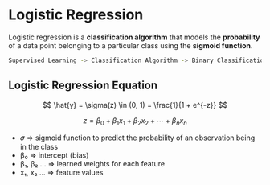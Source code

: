 # Logistic Regression
Logistic regression is a **classification algorithm** that models the **probability** of a data point belonging to a particular class using the **sigmoid function**.

```bash
Supervised Learning -> Classification Algorithm -> Binary Classification | Multi Classification
```

## Logistic Regression Equation

$$
\hat{y} = \sigma(z) \in (0, 1) = \frac{1}{1 + e^{-z}}
$$

$$
z = \beta_0 + \beta_1 x_1 + \beta_2 x_2 + \cdots + \beta_n x_n
$$

- 𝜎 => sigmoid function to predict the probability of an observation being in the class
- β₀ => intercept (bias)
- β₁, β₂ ... => learned weights for each feature
- x₁, x₂ ... => feature values
